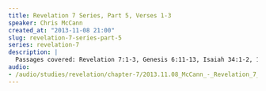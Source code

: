 ```yaml
--- 
title: Revelation 7 Series, Part 5, Verses 1-3
speaker: Chris McCann
created_at: "2013-11-08 21:00"
slug: revelation-7-series-part-5
series: revelation-7
description: |
  Passages covered: Revelation 7:1-3, Genesis 6:11-13, Isaiah 34:1-2, 1 Chronicles 16:33, Isaiah 11:4, Isaiah 11:11-14, Jeremiah 50:46.
audio: 
- /audio/studies/revelation/chapter-7/2013.11.08_McCann_-_Revelation_7_Series_Part_5.yaml
---
```

